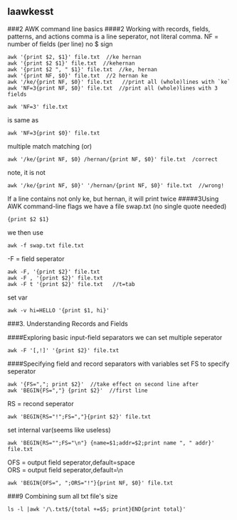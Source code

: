 ## laawkesst
###2 AWK command line basics
####2 Working with records, fields, patterns, and actions
comma is a line seperator, not literal comma.
NF = number of fields (per line) no $ sign
```
awk '{print $2, $1}' file.txt  //ke hernan
awk '{print $2 $1}' file.txt  //kehernan
awk '{print $2 ", " $1}' file.txt  //ke, hernan
awk '{print NF, $0}' file.txt  //2 hernan ke
awk '/ke/{print NF, $0}' file.txt   //print all (whole)lines with `ke`
awk 'NF=3{print NF, $0}' file.txt  //print all (whole)lines with 3 fields
```
```
awk 'NF=3' file.txt
```
is same as
```
awk 'NF=3{print $0}' file.txt
```
multiple match matching (or)
```
awk '/ke/{print NF, $0} /hernan/{print NF, $0}' file.txt  /correct
```
note, it is not
```
awk '/ke/{print NF, $0}' '/hernan/{print NF, $0}' file.txt  //wrong!
```
If a line contains not only ke, but hernan, it will print twice
#####3Using AWK command-line flags
we have a file swap.txt (no single quote needed)
```
{print $2 $1}
```
we then use
```
awk -f swap.txt file.txt
```
-F = field seperator
```
awk -F, '{print $2}' file.txt
awk -F , '{print $2}' file.txt
awk -F t '{print $2}' file.txt   //t=tab
```

set var
```
awk -v hi=HELLO '{print $1, hi}'
```
###3. Understanding Records and Fields

####Exploring basic input-field separators
we can set multiple seperator
```
awk -F '[,!]' '{print $2}' file.txt
```
####Specifying field and record separators with variables
set FS to specify seperator
```
awk '{FS=","; print $2}'  //take effect on second line after
awk 'BEGIN{FS=","} {print $2}'  //first line
```
RS = recond seperator
```
awk 'BEGIN{RS="!";FS=","}{print $2}' file.txt
```

set internal var(seems like useless)
```
awk 'BEGIN{RS="";FS="\n"} {name=$1;addr=$2;print name ", " addr}' file.txt
```
OFS = output field seperator,default=space  
ORS = output field seperator,default=\n
```
awk 'BEGIN{OFS=", ";ORS="!"}{print NF, $0}' file.txt
```
###9 Combining 
sum all txt file's size
```
ls -l |awk '/\.txt$/{total +=$5; print}END{print total}'
```
